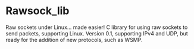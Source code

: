 # Rawsock_lib
Raw sockets under Linux... made easier! C library for using raw sockets to send packets, supporting Linux. Version 0.1, supporting IPv4 and UDP, but ready for the addition of new protocols, such as WSMP.
